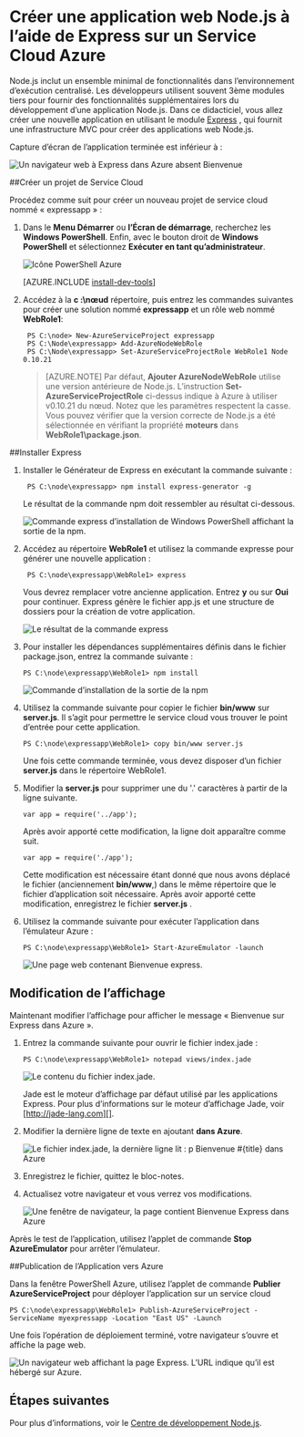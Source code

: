 <properties 
    pageTitle="Web App avec Express (Node.js) | Microsoft Azure" 
    description="Didacticiel qui s’appuie sur le didacticiel service cloud et montre comment utiliser le module Express." 
    services="cloud-services" 
    documentationCenter="nodejs" 
    authors="rmcmurray" 
    manager="wpickett" 
    editor=""/>

<tags 
    ms.service="cloud-services" 
    ms.workload="tbd" 
    ms.tgt_pltfrm="na" 
    ms.devlang="nodejs" 
    ms.topic="article" 
    ms.date="08/11/2016" 
    ms.author="robmcm"/>






# <a name="build-a-nodejs-web-application-using-express-on-an-azure-cloud-service"></a>Créer une application web Node.js à l’aide de Express sur un Service Cloud Azure

Node.js inclut un ensemble minimal de fonctionnalités dans l’environnement d’exécution centralisé.
Les développeurs utilisent souvent 3ème modules tiers pour fournir des fonctionnalités supplémentaires lors du développement d’une application Node.js. Dans ce didacticiel, vous allez créer une nouvelle application en utilisant le module [Express][] , qui fournit une infrastructure MVC pour créer des applications web Node.js.

Capture d’écran de l’application terminée est inférieur à :

![Un navigateur web à Express dans Azure absent Bienvenue](./media/cloud-services-nodejs-develop-deploy-express-app/node36.png)

##<a name="create-a-cloud-service-project"></a>Créer un projet de Service Cloud

Procédez comme suit pour créer un nouveau projet de service cloud nommé « expressapp » :

1. Dans le **Menu Démarrer** ou **l’Écran de démarrage**, recherchez les **Windows PowerShell**. Enfin, avec le bouton droit de **Windows PowerShell** et sélectionnez **Exécuter en tant qu’administrateur**.

    ![Icône PowerShell Azure](./media/cloud-services-nodejs-develop-deploy-express-app/azure-powershell-start.png)

    [AZURE.INCLUDE [install-dev-tools](../../includes/install-dev-tools.md)]

2. Accédez à la **c :\\nœud** répertoire, puis entrez les commandes suivantes pour créer une solution nommé **expressapp** et un rôle web nommé **WebRole1**:

        PS C:\node> New-AzureServiceProject expressapp
        PS C:\Node\expressapp> Add-AzureNodeWebRole
        PS C:\Node\expressapp> Set-AzureServiceProjectRole WebRole1 Node 0.10.21

    > [AZURE.NOTE] Par défaut, **Ajouter AzureNodeWebRole** utilise une version antérieure de Node.js. L’instruction **Set-AzureServiceProjectRole** ci-dessus indique à Azure à utiliser v0.10.21 du nœud.  Notez que les paramètres respectent la casse.  Vous pouvez vérifier que la version correcte de Node.js a été sélectionnée en vérifiant la propriété **moteurs** dans **WebRole1\package.json**.

##<a name="install-express"></a>Installer Express

1. Installer le Générateur de Express en exécutant la commande suivante :

        PS C:\node\expressapp> npm install express-generator -g

    Le résultat de la commande npm doit ressembler au résultat ci-dessous. 

    ![Commande express d’installation de Windows PowerShell affichant la sortie de la npm.](./media/cloud-services-nodejs-develop-deploy-express-app/express-g.png)

2. Accédez au répertoire **WebRole1** et utilisez la commande expresse pour générer une nouvelle application :

        PS C:\node\expressapp\WebRole1> express

    Vous devrez remplacer votre ancienne application. Entrez **y** ou sur **Oui** pour continuer. Express génère le fichier app.js et une structure de dossiers pour la création de votre application.

    ![Le résultat de la commande express](./media/cloud-services-nodejs-develop-deploy-express-app/node23.png)


5.  Pour installer les dépendances supplémentaires définis dans le fichier package.json, entrez la commande suivante :

        PS C:\node\expressapp\WebRole1> npm install

    ![Commande d’installation de la sortie de la npm](./media/cloud-services-nodejs-develop-deploy-express-app/node26.png)

6.  Utilisez la commande suivante pour copier le fichier **bin/www** sur **server.js**. Il s’agit pour permettre le service cloud vous trouver le point d’entrée pour cette application.

        PS C:\node\expressapp\WebRole1> copy bin/www server.js

    Une fois cette commande terminée, vous devez disposer d’un fichier **server.js** dans le répertoire WebRole1.

7.  Modifier la **server.js** pour supprimer une du '.' caractères à partir de la ligne suivante.

        var app = require('../app');

    Après avoir apporté cette modification, la ligne doit apparaître comme suit.

        var app = require('./app');

    Cette modification est nécessaire étant donné que nous avons déplacé le fichier (anciennement **bin/www**,) dans le même répertoire que le fichier d’application soit nécessaire. Après avoir apporté cette modification, enregistrez le fichier **server.js** .

8.  Utilisez la commande suivante pour exécuter l’application dans l’émulateur Azure :

        PS C:\node\expressapp\WebRole1> Start-AzureEmulator -launch

    ![Une page web contenant Bienvenue express.](./media/cloud-services-nodejs-develop-deploy-express-app/node28.png)

## <a name="modifying-the-view"></a>Modification de l’affichage

Maintenant modifier l’affichage pour afficher le message « Bienvenue sur Express dans Azure ».

1.  Entrez la commande suivante pour ouvrir le fichier index.jade :

        PS C:\node\expressapp\WebRole1> notepad views/index.jade

    ![Le contenu du fichier index.jade.](./media/cloud-services-nodejs-develop-deploy-express-app/getting-started-19.png)

    Jade est le moteur d’affichage par défaut utilisé par les applications Express. Pour plus d’informations sur le moteur d’affichage Jade, voir [http://jade-lang.com][].

2.  Modifier la dernière ligne de texte en ajoutant **dans Azure**.

    ![Le fichier index.jade, la dernière ligne lit : p Bienvenue \#{title} dans Azure](./media/cloud-services-nodejs-develop-deploy-express-app/node31.png)

3.  Enregistrez le fichier, quittez le bloc-notes.

4.  Actualisez votre navigateur et vous verrez vos modifications.

    ![Une fenêtre de navigateur, la page contient Bienvenue Express dans Azure](./media/cloud-services-nodejs-develop-deploy-express-app/node32.png)

Après le test de l’application, utilisez l’applet de commande **Stop AzureEmulator** pour arrêter l’émulateur.

##<a name="publishing-the-application-to-azure"></a>Publication de l’Application vers Azure

Dans la fenêtre PowerShell Azure, utilisez l’applet de commande **Publier AzureServiceProject** pour déployer l’application sur un service cloud

    PS C:\node\expressapp\WebRole1> Publish-AzureServiceProject -ServiceName myexpressapp -Location "East US" -Launch

Une fois l’opération de déploiement terminé, votre navigateur s’ouvre et affiche la page web.

![Un navigateur web affichant la page Express. L’URL indique qu’il est hébergé sur Azure.](./media/cloud-services-nodejs-develop-deploy-express-app/node36.png)

## <a name="next-steps"></a>Étapes suivantes

Pour plus d’informations, voir le [Centre de développement Node.js](/develop/nodejs/).

  [Node.js Web Application]: http://www.windowsazure.com/develop/nodejs/tutorials/getting-started/
  [Express]: http://expressjs.com/
  [http://Jade-lang.com]: http://jade-lang.com

 
